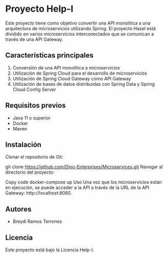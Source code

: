 # Proyecto Help-I
Este proyecto tiene como objetivo convertir una API monolítica a una arquitectura de microservicios utilizando Spring. El proyecto Hazel está dividido en varios microservicios interconectados que se comunican a través de una API Gateway.

## Características principales
1. Conversión de una API monolítica a microservicios
2. Utilización de Spring Cloud para el desarrollo de microservicios
3. Utilización de Spring Cloud Gateway como API Gateway
4. Utilización de bases de datos distribuidas con Spring Data y Spring Cloud Config Server

## Requisitos previos
- Java 11 o superior
- Docker
- Maven

## Instalación
Clonar el repositorio de Git:

git clone https://github.com/Dino-Enterprises/Microservices.git
Navegar al directorio del proyecto:

Copy code
docker-compose up
Uso
Una vez que los microservicios están en ejecución, se puede acceder a la API a través de la URL de la API Gateway: http://localhost:8080.

## Autores
- Breydi Ramos Terrones

## Licencia
Este proyecto está bajo la Licencia Help-I.
